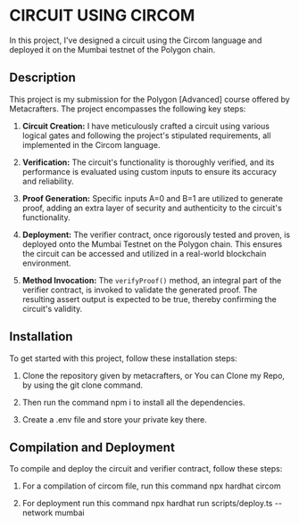 # CIRCUIT USING CIRCOM

In this project, I've designed a circuit using the Circom language and deployed it on the Mumbai testnet of the Polygon chain.

## Description

This project is my submission for the Polygon [Advanced] course offered by Metacrafters. The project encompasses the following key steps:

1. **Circuit Creation:** I have meticulously crafted a circuit using various logical gates and following the project's stipulated requirements, all implemented in the Circom language.

2. **Verification:** The circuit's functionality is thoroughly verified, and its performance is evaluated using custom inputs to ensure its accuracy and reliability.

3. **Proof Generation:** Specific inputs A=0 and B=1 are utilized to generate proof, adding an extra layer of security and authenticity to the circuit's functionality.

4. **Deployment:** The verifier contract, once rigorously tested and proven, is deployed onto the Mumbai Testnet on the Polygon chain. This ensures the circuit can be accessed and utilized in a real-world blockchain environment.

5. **Method Invocation:** The `verifyProof()` method, an integral part of the verifier contract, is invoked to validate the generated proof. The resulting assert output is expected to be true, thereby confirming the circuit's validity.

## Installation

To get started with this project, follow these installation steps:
1. Clone the repository given by metacrafters, or You can Clone my Repo, by using the git clone command.

2. Then run the command npm i to install all the dependencies.

3. Create a .env file and store your private key there.

## Compilation and Deployment

To compile and deploy the circuit and verifier contract, follow these steps:
1. For a compilation of circom file, run this command npx hardhat circom

2. For deployment run this command npx hardhat run scripts/deploy.ts --network mumbai




